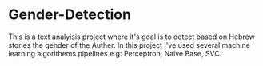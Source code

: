 # Gender-Detection
This is a text analyisis project where it's goal is to detect based on Hebrew stories the gender of the Auther.
In this project I've used several machine learning algorithems pipelines e.g: Perceptron, Naive Base, SVC.
